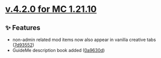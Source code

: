 # [v.4.2.0 for MC 1.21.10](https://github.com/XxRexRaptorxX/Nexus/compare/v.4.2.0-dev1...v.4.2.0-dev4)

## ✨ Features

- non-admin related mod items now also appear in vanilla creative tabs ([7d93552](https://github.com/XxRexRaptorxX/Nexus/commit/7d93552f2b5db9dddd044c067e2eedad5e3424a4))
- GuideMe description book added ([0a9630d](https://github.com/XxRexRaptorxX/Nexus/commit/0a9630d24c3f300633a90ccd11a4d89e6b6dd86f))


